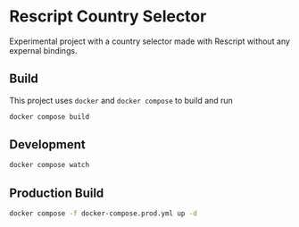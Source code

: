 # Rescript Country Selector

Experimental project with a country selector made with Rescript without any expernal bindings.

## Build

This project uses `docker` and `docker compose` to build and run

```sh
docker compose build
```

## Development
```sh 
docker compose watch
```

## Production Build

```sh
docker compose -f docker-compose.prod.yml up -d
```

